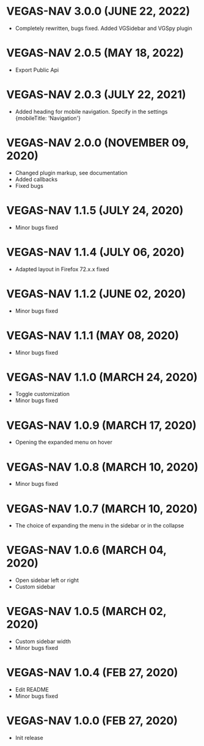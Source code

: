 # VEGAS-NAV 3.0.0 (JUNE 22, 2022)
* Completely rewritten, bugs fixed.
  Added VGSidebar and VGSpy plugin

# VEGAS-NAV 2.0.5 (MAY 18, 2022)
* Export Public Api

# VEGAS-NAV 2.0.3 (JULY 22, 2021)
* Added heading for mobile navigation. Specify in the settings {mobileTitle: 'Navigation'}

# VEGAS-NAV 2.0.0 (NOVEMBER 09, 2020)
* Changed plugin markup, see documentation
* Added callbacks
* Fixed bugs 

# VEGAS-NAV 1.1.5 (JULY 24, 2020)
* Minor bugs fixed

# VEGAS-NAV 1.1.4 (JULY 06, 2020)
* Adapted layout in Firefox 72.x.x fixed

# VEGAS-NAV 1.1.2 (JUNE 02, 2020)
* Minor bugs fixed 

# VEGAS-NAV 1.1.1 (MAY 08, 2020)
* Minor bugs fixed 

# VEGAS-NAV 1.1.0 (MARCH 24, 2020)
* Toggle customization 
* Minor bugs fixed 

# VEGAS-NAV 1.0.9 (MARCH 17, 2020)
* Opening the expanded menu on hover 

# VEGAS-NAV 1.0.8 (MARCH 10, 2020)
* Minor bugs fixed 

# VEGAS-NAV 1.0.7 (MARCH 10, 2020)
* The choice of expanding the menu in the sidebar or in the collapse

# VEGAS-NAV 1.0.6 (MARCH 04, 2020)
* Open sidebar left or right
* Custom sidebar 

# VEGAS-NAV 1.0.5 (MARCH 02, 2020)
* Custom sidebar width
* Minor bugs fixed 

# VEGAS-NAV 1.0.4 (FEB 27, 2020)
* Edit README
* Minor bugs fixed 

# VEGAS-NAV 1.0.0 (FEB 27, 2020)
* Init release